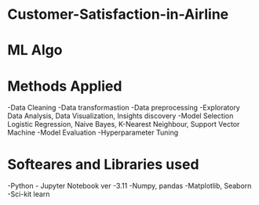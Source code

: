 # Customer-Satisfaction-in-Airline
# ML Algo

# Methods Applied

-Data Cleaning
-Data transformastion
-Data preprocessing
-Exploratory Data Analysis, Data Visualization, Insights discovery
-Model Selection
Logistic Regression, Naive Bayes, K-Nearest Neighbour, Support Vector Machine
-Model Evaluation
-Hyperparameter Tuning


# Softeares and Libraries used

-Python - Jupyter Notebook ver -3.11
-Numpy, pandas
-Matplotlib, Seaborn
-Sci-kit learn
